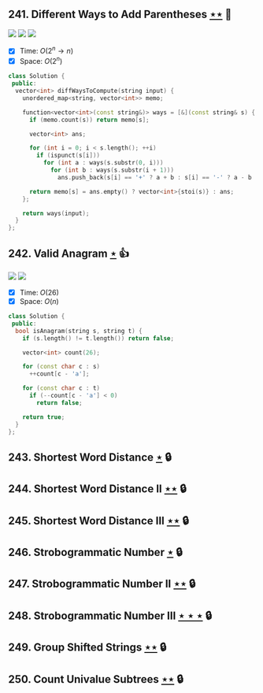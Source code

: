 ## 241. Different Ways to Add Parentheses [$\star\star$](https://leetcode.com/problems/different-ways-to-add-parentheses) :muscle:

![](https://img.shields.io/badge/-Divide%20and%20Conquer-005CAF.svg?style=flat-square) ![](https://img.shields.io/badge/-Memoization-113285.svg?style=flat-square) ![](https://img.shields.io/badge/-Recursion-0F2540.svg?style=flat-square)

- [x] Time: $O(2^n \to n)$
- [x] Space: $O(2^n)$

```cpp
class Solution {
 public:
  vector<int> diffWaysToCompute(string input) {
    unordered_map<string, vector<int>> memo;

    function<vector<int>(const string&)> ways = [&](const string& s) {
      if (memo.count(s)) return memo[s];

      vector<int> ans;

      for (int i = 0; i < s.length(); ++i)
        if (ispunct(s[i]))
          for (int a : ways(s.substr(0, i)))
            for (int b : ways(s.substr(i + 1)))
              ans.push_back(s[i] == '+' ? a + b : s[i] == '-' ? a - b : a * b);

      return memo[s] = ans.empty() ? vector<int>{stoi(s)} : ans;
    };

    return ways(input);
  }
};
```

## 242. Valid Anagram [$\star$](https://leetcode.com/problems/valid-anagram) :thumbsup:

![](https://img.shields.io/badge/-Hash%20Table-7BA23F.svg?style=flat-square) ![](https://img.shields.io/badge/-Sort-0F2540.svg?style=flat-square)

- [x] Time: $O(26)$
- [x] Space: $O(n)$

```cpp
class Solution {
 public:
  bool isAnagram(string s, string t) {
    if (s.length() != t.length()) return false;

    vector<int> count(26);

    for (const char c : s)
      ++count[c - 'a'];

    for (const char c : t)
      if (--count[c - 'a'] < 0)
        return false;

    return true;
  }
};
```

## 243. Shortest Word Distance [$\star$](https://leetcode.com/problems/shortest-word-distance) 🔒

## 244. Shortest Word Distance II [$\star\star$](https://leetcode.com/problems/shortest-word-distance-ii) 🔒

## 245. Shortest Word Distance III [$\star\star$](https://leetcode.com/problems/shortest-word-distance-iii) 🔒

## 246. Strobogrammatic Number [$\star$](https://leetcode.com/problems/strobogrammatic-number) 🔒

## 247. Strobogrammatic Number II [$\star\star$](https://leetcode.com/problems/strobogrammatic-number-ii) 🔒

## 248. Strobogrammatic Number III [$\star\star\star$](https://leetcode.com/problems/strobogrammatic-number-iii) 🔒

## 249. Group Shifted Strings [$\star\star$](https://leetcode.com/problems/group-shifted-strings) 🔒

## 250. Count Univalue Subtrees [$\star\star$](https://leetcode.com/problems/count-univalue-subtrees) 🔒
